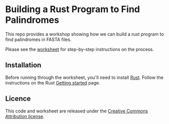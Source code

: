 # Building a Rust Program to Find Palindromes

This repo provides a workshop showing how we can build a rust program to find palindromes in FASTA files.

Please see the [worksheet](./worksheet.md) for step-by-step instructions on the process.

## Installation

Before running through the worksheet, you'll need to install [Rust](https://www.rust-lang.org). Follow the instructions on the Rust [Getting started](https://www.rust-lang.org/learn/get-started) page.

## Licence

This code and worksheet are released under the [Creative Commons Attribution license](https://creativecommons.org/licenses/by/4.0/).
